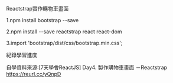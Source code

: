 Reactstrap實作購物車畫面

1.npm install bootstrap --save

2.npm install --save reactstrap react react-dom

3.import 'bootstrap/dist/css/bootstrap.min.css';

紀錄學習進度

自學資料來源:[7天學會ReactJS] Day4. 製作購物車畫面 －Reactstrap
            https://reurl.cc/yQnpD
